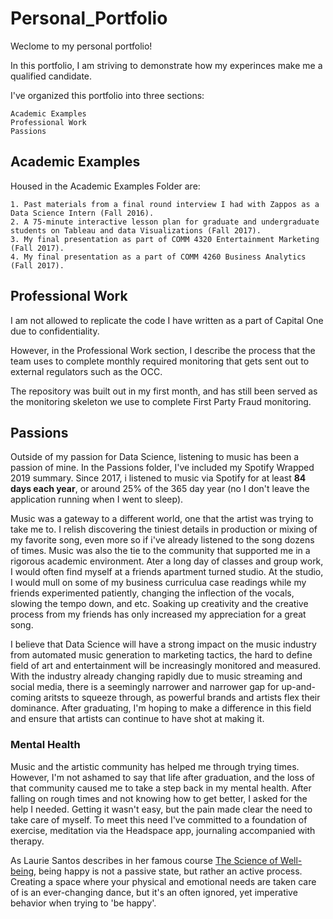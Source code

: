 # Personal_Portfolio

Weclome to my personal portfolio!

In this portfolio, I am striving to demonstrate how my experinces make me a qualified candidate.

I've organized this portfolio into three sections:

    Academic Examples
    Professional Work
    Passions
    

## Academic Examples

Housed in the Academic Examples Folder are:

    1. Past materials from a final round interview I had with Zappos as a Data Science Intern (Fall 2016).
    2. A 75-minute interactive lesson plan for graduate and undergraduate students on Tableau and data Visualizations (Fall 2017).
    3. My final presentation as part of COMM 4320 Entertainment Marketing (Fall 2017).
    4. My final presentation as a part of COMM 4260 Business Analytics (Fall 2017).

## Professional Work

I am not allowed to replicate the code I have written as a part of Capital One due to confidentiality. 

However, in the Professional Work section, I describe the process that the team uses to complete monthly required monitoring that gets sent out to external regulators such as the OCC. 

The repository was built out in my first month, and has still been served as the monitoring skeleton we use to complete First Party Fraud monitoring.

## Passions

Outside of my passion for Data Science, listening to music has been a passion of mine. In the Passions folder, I've included my Spotify Wrapped 2019 summary. Since 2017, i listened to music via Spotify for at least **84 days each year**, or around 25% of the 365 day year (no I don't leave the application running when I went to sleep). 

Music was a gateway to a different world, one that the artist was trying to take me to. I relish discovering the tiniest details in production or mixing of my favorite song, even more so if i've already listened to the song dozens of times. Music was also the tie to the community that supported me in a rigorous academic environment. Ater a long day of classes and group work, I would often find myself at a friends apartment turned studio. At the studio, I would mull on some of my business curriculua case readings while my friends experimented patiently, changing the inflection of the vocals, slowing the tempo down, and etc. Soaking up  creativity and the creative process from my friends has only increased my appreciation for a great song. 

I believe that Data Science will have a strong impact on the music industry from automated music generation to marketing tactics, the hard to define field of art and entertainment will be increasingly monitored and measured. With the industry already changing rapidly due to music streaming and social media, there is a seemingly narrower and narrower gap for up-and-coming aritsts to squeeze through, as powerful brands and artists flex their dominance. After graduating, I'm hoping to make a difference in this field and ensure that artists can continue to have shot at making it. 

### Mental Health

Music and the artistic community has helped me through trying times. However, I'm not ashamed to say that life after graduation, and the loss of that community caused me to take a step back in my mental health. After falling on rough times and not knowing how to get better, I asked for the help I needed. Getting it wasn't easy, but the pain made clear the need to take care of myself. To meet this need I've committed to a foundation of exercise, meditation via the Headspace app, journaling accompanied with therapy. 

As Laurie Santos describes in her famous course [The Science of Well-being](https://www.coursera.org/learn/the-science-of-well-being), being happy is not a passive state, but rather an active process. Creating a space where your physical and emotional needs are taken care of is an ever-changing dance, but it's an often ignored, yet imperative behavior when trying to 'be happy'.




